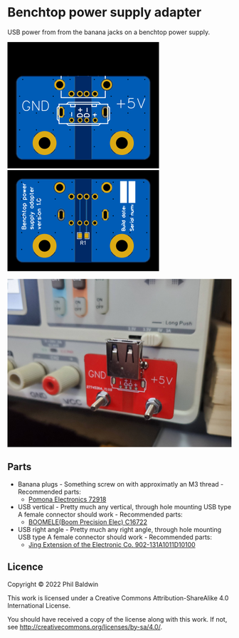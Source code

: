 Benchtop power supply adapter
=============================

USB power from from the banana jacks on a benchtop power supply.

![./Exports-v1.0/Top.svg](./Exports-v1.0/Top.svg)
![./Exports-v1.0/Bottom.svg](./Exports-v1.0/Bottom.svg)

![Photo of assembled board](photo.jpg)

Parts
-----

* Banana plugs - Something screw on with approximatly an M3 thread - Recommended parts:
    * [Pomona Electronics 72918](https://www.digikey.com/en/products/detail/pomona-electronics/72918/1196334)
* USB vertical - Pretty much any vertical, through hole mounting USB type A female connector should work - Recommended parts:
    * [BOOMELE(Boom Precision Elec) C16722](https://lcsc.com/product-detail/USB-Connectors_BOOMELE-Boom-Precision-Elec-C16722_C16722.html)
* USB right angle - Pretty much any right angle, through hole mounting USB type A female connector should work - Recommended parts:
    * [Jing Extension of the Electronic Co. 902-131A1011D10100](https://lcsc.com/product-detail/USB-Connectors_Jing-Extension-of-the-Electronic-Co-902-131A1011D10100_C2345.html)

Licence
-------

Copyright © 2022 Phil Baldwin

This work is licensed under a Creative Commons Attribution-ShareAlike 4.0 International License.

You should have received a copy of the license along with this work. If not, see <http://creativecommons.org/licenses/by-sa/4.0/>.
